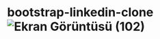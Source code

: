 # bootstrap-linkedin-clone![Ekran Görüntüsü (102)](https://user-images.githubusercontent.com/77547593/155393257-e0bc7006-6f2a-4e21-b50a-d94a781e1bb3.png)
